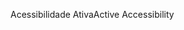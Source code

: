 <span data-ttu-id="0c157-101">Acessibilidade Ativa</span><span class="sxs-lookup"><span data-stu-id="0c157-101">Active Accessibility</span></span>